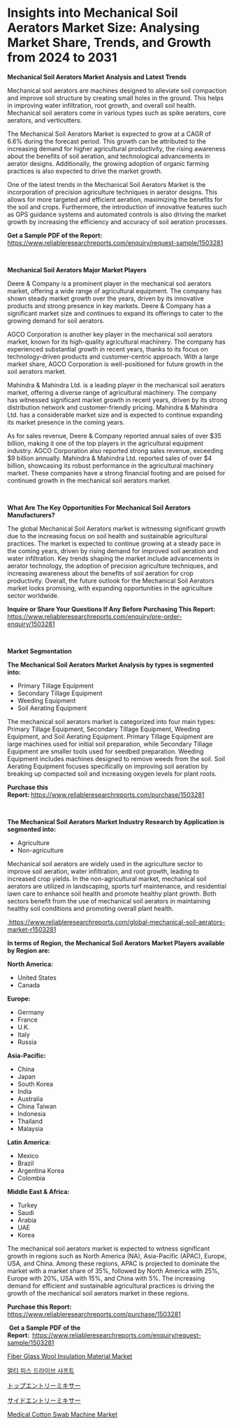 <p><h1>Insights into Mechanical Soil Aerators Market Size: Analysing Market Share, Trends, and Growth from 2024 to 2031</h1></p><p><strong>Mechanical Soil Aerators Market Analysis and Latest Trends</strong></p>
<p><p>Mechanical soil aerators are machines designed to alleviate soil compaction and improve soil structure by creating small holes in the ground. This helps in improving water infiltration, root growth, and overall soil health. Mechanical soil aerators come in various types such as spike aerators, core aerators, and verticutters.</p><p>The Mechanical Soil Aerators Market is expected to grow at a CAGR of 6.6% during the forecast period. This growth can be attributed to the increasing demand for higher agricultural productivity, the rising awareness about the benefits of soil aeration, and technological advancements in aerator designs. Additionally, the growing adoption of organic farming practices is also expected to drive the market growth.</p><p>One of the latest trends in the Mechanical Soil Aerators Market is the incorporation of precision agriculture techniques in aerator designs. This allows for more targeted and efficient aeration, maximizing the benefits for the soil and crops. Furthermore, the introduction of innovative features such as GPS guidance systems and automated controls is also driving the market growth by increasing the efficiency and accuracy of soil aeration processes.</p></p>
<p><strong>Get a Sample PDF of the Report:&nbsp;</strong> <a href="https://www.reliableresearchreports.com/enquiry/request-sample/1503281">https://www.reliableresearchreports.com/enquiry/request-sample/1503281</a></p>
<p>&nbsp;</p>
<p><strong>Mechanical Soil Aerators Major Market Players</strong></p>
<p><p>Deere & Company is a prominent player in the mechanical soil aerators market, offering a wide range of agricultural equipment. The company has shown steady market growth over the years, driven by its innovative products and strong presence in key markets. Deere & Company has a significant market size and continues to expand its offerings to cater to the growing demand for soil aerators.</p><p>AGCO Corporation is another key player in the mechanical soil aerators market, known for its high-quality agricultural machinery. The company has experienced substantial growth in recent years, thanks to its focus on technology-driven products and customer-centric approach. With a large market share, AGCO Corporation is well-positioned for future growth in the soil aerators market.</p><p>Mahindra & Mahindra Ltd. is a leading player in the mechanical soil aerators market, offering a diverse range of agricultural machinery. The company has witnessed significant market growth in recent years, driven by its strong distribution network and customer-friendly pricing. Mahindra & Mahindra Ltd. has a considerable market size and is expected to continue expanding its market presence in the coming years.</p><p>As for sales revenue, Deere & Company reported annual sales of over $35 billion, making it one of the top players in the agricultural equipment industry. AGCO Corporation also reported strong sales revenue, exceeding $9 billion annually. Mahindra & Mahindra Ltd. reported sales of over $4 billion, showcasing its robust performance in the agricultural machinery market. These companies have a strong financial footing and are poised for continued growth in the mechanical soil aerators market.</p></p>
<p>&nbsp;</p>
<p><strong>What Are The Key Opportunities For Mechanical Soil Aerators Manufacturers?</strong></p>
<p><p>The global Mechanical Soil Aerators market is witnessing significant growth due to the increasing focus on soil health and sustainable agricultural practices. The market is expected to continue growing at a steady pace in the coming years, driven by rising demand for improved soil aeration and water infiltration. Key trends shaping the market include advancements in aerator technology, the adoption of precision agriculture techniques, and increasing awareness about the benefits of soil aeration for crop productivity. Overall, the future outlook for the Mechanical Soil Aerators market looks promising, with expanding opportunities in the agriculture sector worldwide.</p></p>
<p><strong>Inquire or Share Your Questions If Any Before Purchasing This Report:</strong> <a href="https://www.reliableresearchreports.com/enquiry/pre-order-enquiry/1503281">https://www.reliableresearchreports.com/enquiry/pre-order-enquiry/1503281</a></p>
<p>&nbsp;</p>
<p><strong>Market Segmentation</strong></p>
<p><strong>The Mechanical Soil Aerators Market Analysis by types is segmented into:</strong></p>
<p><ul><li>Primary Tillage Equipment</li><li>Secondary Tillage Equipment</li><li>Weeding Equipment</li><li>Soil Aerating Equipment</li></ul></p>
<p><p>The mechanical soil aerators market is categorized into four main types: Primary Tillage Equipment, Secondary Tillage Equipment, Weeding Equipment, and Soil Aerating Equipment. Primary Tillage Equipment are large machines used for initial soil preparation, while Secondary Tillage Equipment are smaller tools used for seedbed preparation. Weeding Equipment includes machines designed to remove weeds from the soil. Soil Aerating Equipment focuses specifically on improving soil aeration by breaking up compacted soil and increasing oxygen levels for plant roots.</p></p>
<p><strong>Purchase this Report:&nbsp;</strong><a href="https://www.reliableresearchreports.com/purchase/1503281">https://www.reliableresearchreports.com/purchase/1503281</a></p>
<p>&nbsp;</p>
<p><strong>The Mechanical Soil Aerators Market Industry Research by Application is segmented into:</strong></p>
<p><ul><li>Agriculture</li><li>Non-agriculture</li></ul></p>
<p><p>Mechanical soil aerators are widely used in the agriculture sector to improve soil aeration, water infiltration, and root growth, leading to increased crop yields. In the non-agricultural market, mechanical soil aerators are utilized in landscaping, sports turf maintenance, and residential lawn care to enhance soil health and promote healthy plant growth. Both sectors benefit from the use of mechanical soil aerators in maintaining healthy soil conditions and promoting overall plant health.</p></p>
<p><a href="https://www.reliableresearchreports.com/global-mechanical-soil-aerators-market-r1503281">&nbsp;https://www.reliableresearchreports.com/global-mechanical-soil-aerators-market-r1503281</a></p>
<p><strong>In terms of Region, the Mechanical Soil Aerators Market Players available by Region are:</strong></p>
<p>
    <p> <strong> North America: </strong>
        <ul>
            <li>United States</li>
            <li>Canada</li>
        </ul>
        </p> 
    <p> <strong> Europe: </strong>
        <ul>
            <li>Germany</li>
            <li>France</li>
            <li>U.K.</li>
            <li>Italy</li>
            <li>Russia</li>
        </ul>
        </p> 
    <p> <strong> Asia-Pacific: </strong>
        <ul>
            <li>China</li>
            <li>Japan</li>
            <li>South Korea</li>
            <li>India</li>
            <li>Australia</li>
            <li>China Taiwan</li>
            <li>Indonesia</li>
            <li>Thailand</li>
            <li>Malaysia</li>
        </ul>
        </p> 
    <p> <strong> Latin America: </strong>
        <ul>
            <li>Mexico</li>
            <li>Brazil</li>
            <li>Argentina Korea</li>
            <li>Colombia</li>
        </ul>
        </p> 
    <p> <strong> Middle East & Africa: </strong>
        <ul>
            <li>Turkey</li>
            <li>Saudi</li>
            <li>Arabia</li>
            <li>UAE</li>
            <li>Korea</li>
        </ul>
    </p>
    </p>
<p><p>The mechanical soil aerators market is expected to witness significant growth in regions such as North America (NA), Asia-Pacific (APAC), Europe, USA, and China. Among these regions, APAC is projected to dominate the market with a market share of 35%, followed by North America with 25%, Europe with 20%, USA with 15%, and China with 5%. The increasing demand for efficient and sustainable agricultural practices is driving the growth of the mechanical soil aerators market in these regions.</p></p>
<p><strong>Purchase this Report: </strong><a href="https://www.reliableresearchreports.com/purchase/1503281">https://www.reliableresearchreports.com/purchase/1503281</a></p>
<p>&nbsp;<strong>Get a Sample PDF of the Report:&nbsp;&nbsp;</strong><a href="https://www.reliableresearchreports.com/enquiry/request-sample/1503281">https://www.reliableresearchreports.com/enquiry/request-sample/1503281</a></p>
<p><strong></strong></p>
<p><p><a href="https://github.com/dimitrishawkinswaynenp91rgz/Market-Research-Report-List-2/blob/main/fiber-glass-wool-insulation-material-market.md">Fiber Glass Wool Insulation Material Market</a></p><p><a href="https://medium.com/@jesseperry626/%EB%8B%A4%EC%A4%91-%EC%A1%B0%EA%B0%81-%EA%B5%AC%EB%8F%99-%EC%B6%95-%EC%8B%9C%EC%9E%A5%EC%9D%80-%EC%8B%9C%EC%9E%A5-%EC%A0%90%EC%9C%A0%EC%9C%A8-%EA%B7%9C%EB%AA%A8-%EB%B0%8F-2031%EB%85%84%EA%B9%8C%EC%A7%80-%EC%98%88%EC%B8%A1%EB%90%9C-%EC%98%88%EC%83%81%EC%97%90-%EC%B4%88%EC%A0%90%EC%9D%84-%EB%A7%9E%EC%B6%A5%EB%8B%88%EB%8B%A4-0bc236b27d49">멀티 피스 드라이브 샤프트</a></p><p><a href="https://github.com/tubbs463/Market-Research-Report-List-1/blob/main/367162594792.md">トップエントリーミキサー</a></p><p><a href="https://github.com/LeoraEber/Market-Research-Report-List-1/blob/main/320172194793.md">サイドエントリーミキサー</a></p><p><a href="https://github.com/gladysalidde/Market-Research-Report-List-1/blob/main/medical-cotton-swab-machine-market.md">Medical Cotton Swab Machine Market</a></p></p>